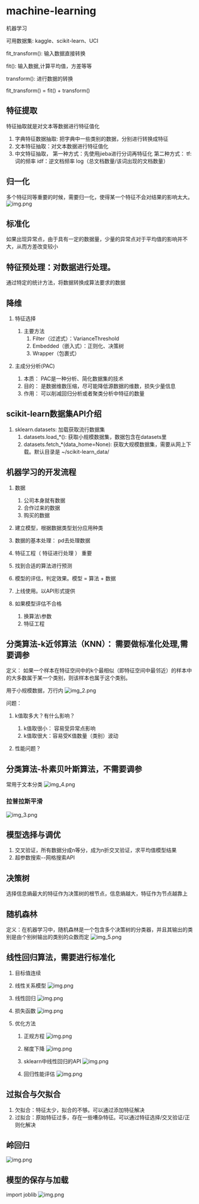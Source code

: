 # machine-learning
机器学习

可用数据集: kaggle、scikit-learn、UCI

fit_transform(): 输入数据直接转换

fit(): 输入数据,计算平均值，方差等等

transform(): 进行数据的转换

fit_transform() = fit() + transform()
 
## 特征提取
特征抽取就是对文本等数据进行特征值化
1. 字典特征数据抽取: 把字典中一些类别的数据，分别进行转换成特征
2. 文本特征抽取：对文本数据进行特征值化
3. 中文特征抽取，
   第一种方式：先使用jieba进行分词再特征化
   第二种方式： tf: 词的频率
              idf：逆文档频率  log（总文档数量/该词出现的文档数量）
   

## 归一化
多个特征同等重要的时候，需要归一化，使得某一个特征不会对结果的影响太大。
![img.png](img/img.png)

## 标准化
如果出现异常点，由于具有一定的数据量，少量的异常点对于平均值的影响并不大，从而方差改变较小

## 特征预处理：对数据进行处理。
通过特定的统计方法，将数据转换成算法要求的数据

## 降维
1. 特征选择
     1. 主要方法
        1. Filter（过滤式）：VarianceThreshold
        2. Embedded（嵌入式）：正则化、决策树
        3. Wrapper（包裹式）  

2. 主成分分析(PAC)
    1. 本质： PAC是一种分析、简化数据集的技术
    2. 目的： 是数据维数压缩，尽可能降低源数据的维数，损失少量信息
    3. 作用： 可以削减回归分析或者聚类分析中特征的数量


## scikit-learn数据集API介绍
1. sklearn.datasets: 加载获取流行数据集
    1. datasets.load_*(): 获取小规模数据集，数据包含在datasets里
    2. datasets.fetch_*(data_home=None): 获取大规模数据集，需要从网上下载。默认目录是  ~/scikit-learn_data/


## 机器学习的开发流程
1. 数据
    1. 公司本身就有数据
    2. 合作过来的数据
    3. 购买的数据
    
2. 建立模型，根据数据类型划分应用种类
3. 数据的基本处理： pd去处理数据
4. 特征工程（ 特征进行处理 ） 重要
5. 找到合适的算法进行预测
6. 模型的评估，判定效果。模型 = 算法 + 数据
7. 上线使用。以API形式提供
8. 如果模型评估不合格
    1. 换算法\参数
    2. 特征工程


## 分类算法-k近邻算法（KNN）： 需要做标准化处理,需要调参
定义： 如果一个样本在特征空间中的k个最相似（即特征空间中最邻近）的样本中的大多数属于某一个类别，则该样本也属于这个类别。

用于小规模数据，万行内
![img_2.png](img/img_2.png)

问题：
1. k值取多大？有什么影响？
    1. k值取很小： 容易受异常点影响
    2. k值取很大：容易受K值数量（类别）波动
    
2. 性能问题？

## 分类算法-朴素贝叶斯算法，不需要调参
常用于文本分类
![img_4.png](img/img_4.png)

### 拉普拉斯平滑
![img_3.png](img/img_3.png)


## 模型选择与调优
1. 交叉验证，所有数据分成n等分，成为n折交叉验证，求平均值模型结果
2. 超参数搜索--网格搜索API

## 决策树
选择信息熵最大的特征作为决策树的根节点，信息熵越大，特征作为节点越靠上

## 随机森林
定义：在机器学习中，随机森林是一个包含多个决策树的分类器，并且其输出的类别是由个别树输出的类别的众数而定
![img_5.png](img/img_5.png)

## 线性回归算法，需要进行标准化
1. 目标值连续
2. 线性关系模型
![img.png](线性关系模型.png)
   
3. 线性回归
![img.png](线性回归.png)
   
4. 损失函数
![img.png](损失函数.png)
   
5. 优化方法
    1. 正规方程
    ![img.png](正规方程.png)
       
    2. 梯度下降
    ![img.png](梯度下降.png) 
       
    3. sklearn中线性回归的API
    ![img.png](api.png)
       
    4. 回归性能评估
    ![img.png](回归性能.png)
       
## 过拟合与欠拟合
1. 欠拟合：特征太少，拟合的不够。可以通过添加特征解决
2. 过拟合：原始特征过多，存在一些嘈杂特征。可以通过特征选择/交叉验证/正则化解决

## 岭回归
![img.png](岭回归.png)

## 模型的保存与加载
import joblib
![img.png](模型保存与加载.png)